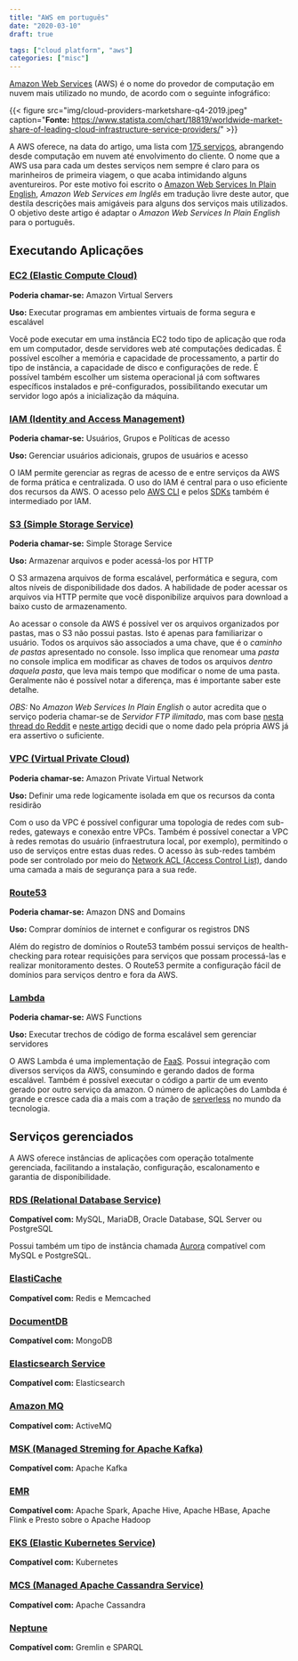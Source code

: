 ```yaml
---
title: "AWS em português"
date: "2020-03-10"
draft: true

tags: ["cloud platform", "aws"]
categories: ["misc"]
---
```

[Amazon Web Services](https://aws.amazon.com/pt/) (AWS) é o nome do provedor de computação em nuvem mais utilizado no mundo, de acordo com o seguinte infográfico:

{{< figure src="img/cloud-providers-marketshare-q4-2019.jpeg" caption="**Fonte:** https://www.statista.com/chart/18819/worldwide-market-share-of-leading-cloud-infrastructure-service-providers/" >}}

A AWS oferece, na data do artigo, uma lista com [175 serviços](https://aws.amazon.com/products/pt/), abrangendo desde computação em nuvem até envolvimento do cliente. O nome que a AWS usa para cada um destes serviços nem sempre é claro para os marinheiros de primeira viagem, o que acaba intimidando alguns aventureiros. Por este motivo foi escrito o [Amazon Web Services In Plain English](https://expeditedsecurity.com/aws-in-plain-english/), *Amazon Web Services em Inglês* em tradução livre deste autor, que destila descrições mais amigáveis para alguns dos serviços mais utilizados. O objetivo deste artigo é adaptar o *Amazon Web Services In Plain English* para o português.

## Executando Aplicações

### [EC2 (Elastic Compute Cloud)](https://aws.amazon.com/pt/ec2/)

**Poderia chamar-se:** Amazon Virtual Servers

**Uso:** Executar programas em ambientes virtuais de forma segura e escalável

Você pode executar em uma instância EC2 todo tipo de aplicação que roda em um computador, desde servidores web até computações dedicadas. É possível escolher a memória e capacidade de processamento, a partir do tipo de instância, a capacidade de disco e configurações de rede. É possível também escolher um sistema operacional já com softwares específicos instalados e pré-configurados, possibilitando executar um servidor logo após a inicialização da máquina.

### [IAM (Identity and Access Management)](https://aws.amazon.com/pt/iam/)

**Poderia chamar-se:** Usuários, Grupos e Políticas de acesso

**Uso:** Gerenciar usuários adicionais, grupos de usuários e acesso

O IAM permite gerenciar as regras de acesso de e entre serviços da AWS de forma prática e centralizada. O uso do IAM é central para o uso eficiente dos recursos da AWS. O acesso pelo [AWS CLI](https://aws.amazon.com/pt/cli/) e pelos [SDKs](https://aws.amazon.com/pt/tools/) também é intermediado por IAM.

### [S3 (Simple Storage Service)](https://aws.amazon.com/pt/s3/)

**Poderia chamar-se:** Simple Storage Service

**Uso:** Armazenar arquivos e poder acessá-los por HTTP

O S3 armazena arquivos de forma escalável, performática e segura, com altos níveis de disponibilidade dos dados. A habilidade de poder acessar os arquivos via HTTP permite que você disponibilize arquivos para download a baixo custo de armazenamento.

Ao acessar o console da AWS é possível ver os arquivos organizados por pastas, mas o S3 não possui pastas. Isto é apenas para familiarizar o usuário. Todos os arquivos são associados a uma chave, que é o *caminho de pastas* apresentado no console. Isso implica que renomear uma *pasta* no console implica em modificar as chaves de todos os arquivos *dentro daquela pasta*, que leva mais tempo que modificar o nome de uma pasta. Geralmente não é possível notar a diferença, mas é importante saber este detalhe.

*OBS:* No *Amazon Web Services In Plain English* o autor acredita que o serviço poderia chamar-se de *Servidor FTP ilimitado*, mas com base [nesta thread do Reddit](https://www.reddit.com/r/aws/comments/9xyo9d/aws_in_plain_english/e9wkdfi) e [neste artigo](https://expeditedsecurity.com/aws-in-plain-english/s3/) decidi que o nome dado pela própria AWS já era assertivo o suficiente.

### [VPC (Virtual Private Cloud)](https://aws.amazon.com/pt/vpc/)

**Poderia chamar-se:** Amazon Private Virtual Network

**Uso:** Definir uma rede logicamente isolada em que os recursos da conta residirão

Com o uso da VPC é possível configurar uma topologia de redes com sub-redes, gateways e conexão entre VPCs. Também é possível conectar a VPC à redes remotas do usuário (infraestrutura local, por exemplo), permitindo o uso de serviços entre estas duas redes. O acesso às sub-redes também pode ser controlado por meio do [Network ACL (Access Control List)](https://docs.aws.amazon.com/pt/vpc/latest/userguide/vpc-network-acls.html), dando uma camada a mais de segurança para a sua rede.

### [Route53](https://aws.amazon.com/pt/route53/)

**Poderia chamar-se:** Amazon DNS and Domains

**Uso:** Comprar domínios de internet e configurar os registros DNS

Além do registro de domínios o Route53 também possui serviços de health-checking para rotear requisições para serviços que possam processá-las e realizar monitoramento destes. O Route53 permite a configuração fácil de domínios para serviços dentro e fora da AWS.

### [Lambda](https://aws.amazon.com/pt/lambda/)

**Poderia chamar-se:** AWS Functions

**Uso:** Executar trechos de código de forma escalável sem gerenciar servidores

O AWS Lambda é uma implementação de [FaaS](https://computerworld.com.br/2017/06/16/saas-faas-proxima-fronteira-da-computacao-em-nuvem/). Possui integração com diversos serviços da AWS, consumindo e gerando dados de forma escalável. Também é possível executar o código a partir de um evento gerado por outro serviço da amazon. O número de aplicações do Lambda é grande e cresce cada dia a mais com a tração de [serverless](https://serverless-stack.com/chapters/pt/what-is-serverless.html) no mundo da tecnologia.

## Serviços gerenciados

A AWS oferece instâncias de aplicações com operação totalmente gerenciada, facilitando a instalação, configuração, escalonamento e garantia de disponibilidade.

### [RDS (Relational Database Service)](https://aws.amazon.com/pt/rds/)

**Compatível com:** MySQL, MariaDB, Oracle Database, SQL Server ou PostgreSQL

Possui também um tipo de instância chamada [Aurora](https://aws.amazon.com/rds/aurora/) compatível com MySQL e PostgreSQL.

### [ElastiCache](https://aws.amazon.com/pt/elasticache/)

**Compatível com:** Redis e Memcached

### [DocumentDB](https://aws.amazon.com/pt/documentdb/)

**Compatível com:** MongoDB

### [Elasticsearch Service](https://aws.amazon.com/pt/elasticsearch-service/)

**Compatível com:** Elasticsearch

### [Amazon MQ](https://aws.amazon.com/pt/amazon-mq/)

**Compatível com:** ActiveMQ

### [MSK (Managed Streming for Apache Kafka)](https://aws.amazon.com/pt/msk/)

**Compatível com:** Apache Kafka

### [EMR](https://aws.amazon.com/pt/emr/)

**Compatível com:** Apache Spark, Apache Hive, Apache HBase, Apache Flink e Presto sobre o Apache Hadoop

### [EKS (Elastic Kubernetes Service)](https://aws.amazon.com/pt/eks/)

**Compatível com:** Kubernetes

### [MCS (Managed Apache Cassandra Service)](https://aws.amazon.com/pt/eks/)

**Compatível com:** Apache Cassandra

### [Neptune](https://aws.amazon.com/pt/neptune/)

**Compatível com:** Gremlin e SPARQL